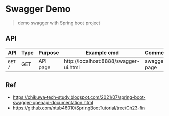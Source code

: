 # Swagger Demo
> demo swagger with Spring boot project

## API

| API | Type | Purpose | Example cmd | Comment|
| ----- | -------- | ---- | ----- | ---- |
| `GET /` | GET | API page | http://localhost:8888/swagger-ui.html |swagger page|


## Ref
- https://chikuwa-tech-study.blogspot.com/2021/07/spring-boot-swagger-openapi-documentation.html
- https://github.com/ntub46010/SpringBootTutorial/tree/Ch23-fin